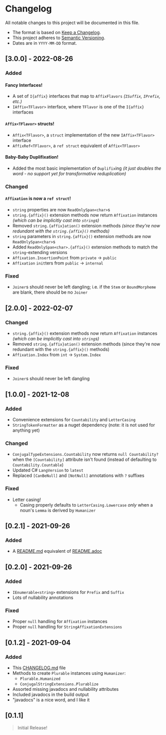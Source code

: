 # Changelog
All notable changes to this project will be documented in this file.

- The format is based on [Keep a Changelog](https://keepachangelog.com/en/1.0.0/).
- This project adheres to [Semantic Versioning](https://semver.org/spec/v2.0.0.html).
- Dates are in `YYYY-MM-DD` format.

## [3.0.0] - 2022-08-26

### Added

#### Fancy Interfaces!

- A set of `I{affix}` interfaces that map to `AffixFlavors` _(`ISuffix`, `IPrefix`, etc.)_
- `IAffix<TFlavor>` interface, where `TFlavor` is one of the `I{affix}` interfaces

#### `Affix<TFlavor>` structs!

- `Affix<TFlavor>`, a `struct` implementation of the new `IAffix<TFlavor>` interface
- `AffixRef<TFlavor>`, a `ref struct` equivalent of `Affix<TFlavor>`

#### Baby-Baby Duplifixation!

- Added the most basic implementation of `Duplifix`ing _(it just doubles the word - no support yet for transformative reduplication)_

### Changed

#### `Affixation` is now a `ref struct`!
- `string` properties are now `ReadOnlySpan<char>`s
- `string.{affix}()` extension methods now return `Affixation` instances _(which can be implicitly cast into `string`s)_
- Removed `string.{affix}ation()` extension methods _(since they're now redundant with the `string.{affix}()` methods)_
- `string` parameters in `string.{affix}()` extension methods are now `ReadOnlySpan<char>`s
- Added `ReadOnlySpan<char>.{affix}()` extension methods to match the `string`-extending versions
- `Affixation.InsertionPoint` from `private` -> `public`
- `Affixation` `init`ters from `public` -> `internal`

### Fixed
- `Joiner`s should never be left dangling; i.e. if the `Stem` or `BoundMorpheme` are blank, there should be no `Joiner`

## [2.0.0] - 2022-02-07

### Changed
- `string.{affix}()` extension methods now return `Affixation` instances _(which can be implicitly cast into `string`s)_
- Removed `string.{affix}ation()` extension methods (since they're now redundant with the `string.{affix}()` methods)
- `Affixation.Index` from `int` -> `System.Index`

### Fixed
- `Joiner`s should never be left dangling

## [1.0.0] - 2021-12-08

### Added

- Convenience extensions for `Countability` and `LetterCasing`
- `StringTokenFormatter` as a nuget dependency (note: it is not used for anything yet)

### Changed

- `ConjugalTypeExtensions.Countability` now returns `null Countability?` when the `[Countability]` attribute isn't found (instead of defaulting to `Countability.Countable`)
- Updated C# `LangVersion` to `latest`
- Replaced `[CanBeNull]` and `[NotNull]` annotations with `?` suffixes

### Fixed

- Letter casing!
  - Casing properly defaults to `LetterCasing.Lowercase` *only* when a noun's `Lemma` is derived by `Humanizer`

## [0.2.1] - 2021-09-26

### Added

- A [README.md](README.md) equivalent of [README.adoc](README.adoc)

## [0.2.0] - 2021-09-26

### Added

- `IEnumerable<string>` extensions for `Prefix` and `Suffix`
- Lots of nullability annotations

### Fixed

- Proper `null` handling for `Affixation` instances
- Proper `null` handling for `StringAffixationExtensions`

## [0.1.2] - 2021-09-04

### Added

- This [CHANGELOG.md](./CHANGELOG.md) file
- Methods to create `Plurable` instances using `Humanizer`:
  - `Plurable.Humanized`
  - `ConjugalStringExtensions.Plurablize`
- Assorted missing javadocs and nullability attributes
- Included javadocs in the build output
- "javadocs" is a nice word, and I like it

## [0.1.1]

> Initial Release!